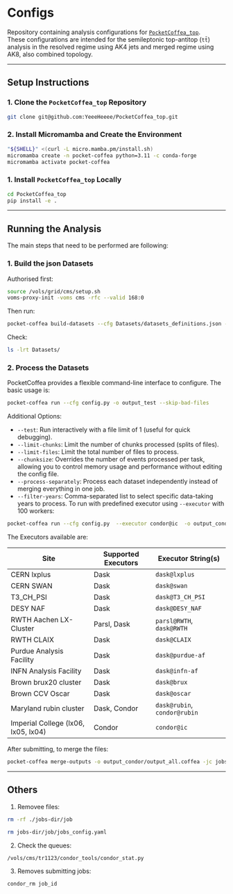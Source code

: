 # Configs

Repository containing analysis configurations for [`PocketCoffea_top`](https://github.com/YeeeHeeee/PocketCoffea_top).  
These configurations are intended for the semileptonic top-antitop (`tt̄`) analysis in the resolved regime using AK4 jets and merged regime using AK8, also combined topology. 

---

## Setup Instructions

### 1. Clone the `PocketCoffea_top` Repository

```bash
git clone git@github.com:YeeeHeeee/PocketCoffea_top.git
```

### 2. Install Micromamba and Create the Environment
   ```bash
   "${SHELL}" <(curl -L micro.mamba.pm/install.sh)
   micromamba create -n pocket-coffea python=3.11 -c conda-forge
   micromamba activate pocket-coffea
   ```

### 1. Install `PocketCoffea_top` Locally
   ```bash
   cd PocketCoffea_top
   pip install -e .
   ```
---

## Running the Analysis
The main steps that need to be performed are following:

### 1. Build the json Datasets
Authorised first:
```bash
source /vols/grid/cms/setup.sh
voms-proxy-init -voms cms -rfc --valid 168:0
```
Then run:
```bash
pocket-coffea build-datasets --cfg Datasets/datasets_definitions.json -o
```
Check:
```bash
ls -lrt Datasets/
```

### 2. Process the Datasets
PocketCoffea provides a flexible command-line interface to configure. The basic usage is:
```bash
pocket-coffea run --cfg config.py -o output_test --skip-bad-files
```
Additional Options:
* `--test`: Run interactively with a file limit of 1 (useful for quick debugging).
* `--limit-chunks`: Limit the number of chunks processed (splits of files).
* `--limit-files`: Limit the total number of files to process.
* `--chunksize`: Overrides the number of events processed per task, allowing you to control memory usage and performance without editing the config file.
* `--process-separately`: Process each dataset independently instead of merging everything in one job.
* `--filter-years`: Comma-separated list to select specific data-taking years to process.
To run with predefined executor using `--executor` with 100 workers:
```bash
pocket-coffea run --cfg config.py  --executor condor@ic  -o output_condor --scaleout=100 --skip-bad-files
```
The Executors available are:

| Site                        | Supported Executors       | Executor String(s)         |
|----------------------------|---------------------------|-----------------------------|
| CERN lxplus                | Dask                      | `dask@lxplus`               |
| CERN SWAN                  | Dask                      | `dask@swan`                 |
| T3_CH_PSI                  | Dask                      | `dask@T3_CH_PSI`            |
| DESY NAF                   | Dask                      | `dask@DESY_NAF`             |
| RWTH Aachen LX-Cluster     | Parsl, Dask               | `parsl@RWTH`, `dask@RWTH`   |
| RWTH CLAIX                 | Dask                      | `dask@CLAIX`                |
| Purdue Analysis Facility   | Dask                      | `dask@purdue-af`            |
| INFN Analysis Facility     | Dask                      | `dask@infn-af`              |
| Brown brux20 cluster       | Dask                      | `dask@brux`                 |
| Brown CCV Oscar            | Dask                      | `dask@oscar`                |
| Maryland rubin cluster     | Dask, Condor              | `dask@rubin`, `condor@rubin`|
| Imperial College (lx06, lx05, lx04)| Condor                    | `condor@ic`                 |

After submitting, to merge the files:
```bash
pocket-coffea merge-outputs -o output_condor/output_all.coffea -jc jobs-dir/job/jobs_config.yaml output_condor/output_job_*.coffea
```

---
## Others
1. Removee files:
```bash
rm -rf ./jobs-dir/job
```

```bash
rm jobs-dir/job/jobs_config.yaml
```
2. Check the queues:
```bash
/vols/cms/tr1123/condor_tools/condor_stat.py
```
3. Removes submitting jobs:
```bash
condor_rm job_id
```
